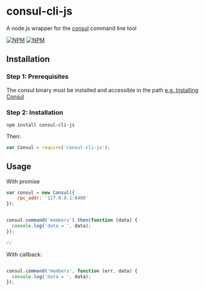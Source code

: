 # consul-cli-js
A node.js wrapper for the [consul](https://www.consul.io/) command line tool

[![NPM](https://nodei.co/npm/consul-cli-js.png?downloads=true&downloadRank=true)](https://nodei.co/npm/consul-cli-js/)
[![NPM](https://nodei.co/npm-dl/consul-cli-js.png?months=6&height=3)](https://nodei.co/npm/consul-cli-js/)

## Installation

### Step 1: Prerequisites

The consul binary must be installed and accessible in the path [e.g. Installing Consul](https://www.consul.io/intro/getting-started/install.html)

### Step 2: Installation
    
    npm install consul-cli-js
    
Then:

```js
var Consul = require('consul-cli-js');
```

## Usage

With promise

```js
var consul = new Consul({
    rpc_addr: '127.0.0.1:8400'
});


consul.command('members').then(function (data) {
  console.log('data = ', data); 
});

//

```

With callback:

```js

consul.command('members', function (err, data) {
  console.log('data = ', data);
});

```
